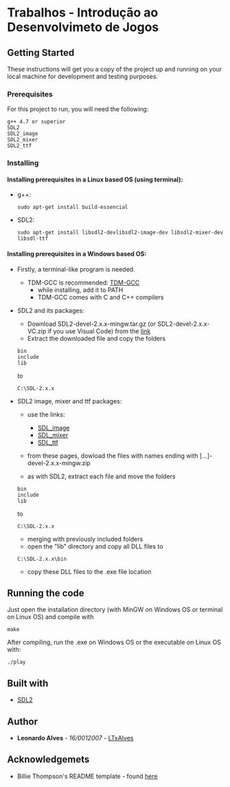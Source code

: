 # Trabalhos - Introdução ao Desenvolvimeto de Jogos

## Getting Started

These instructions will get you a copy of the project up and running on your local machine for development and testing purposes.

### Prerequisites

For this project to run, you will need the following:

```
g++ 4.7 or superior
SDL2
SDL2_image
SDL2_mixer
SDL2_ttf
```

### Installing

#### Installing prerequisites in a Linux based OS (using terminal):

* g++:
    ```
    sudo apt-get install build-essencial
    ```

* SDL2:
    ```
    sudo apt-get install libsdl2-devlibsdl2-image-dev libsdl2-mixer-dev libsdl-ttf
    ```

#### Installing prerequisites in a Windows based OS:

* Firstly, a terminal-like program is needed.
    * TDM-GCC is recommended: 
    [TDM-GCC](http://tdm-gcc.tdragon.net/download)
        * while installing, add it to PATH
        * TDM-GCC comes with C and C++ compilers

* SDL2 and its packages:
    * Download SDL2-devel-2.x.x-mingw.tar.gz (or SDL2-devel-2.x.x-VC.zip if you use Visual Code) from the [link](http://libsdl.org/download-2.0.php)
    * Extract the downloaded file and copy the folders
    ```
    bin
    include
    lib
    ```
    to
    ```
    C:\SDL-2.x.x
    ```
* SDL2 image, mixer and ttf packages:

    * use the links:
        * [SDL_image](http://www.libsdl.org/projects/SDL_image/)
        * [SDL_mixer](http://www.libsdl.org/projects/SDL_mixer/)
        * [SDL_ttf](http://www.libsdl.org/projects/SDL_ttf/)

    * from these pages, dowload the files with names ending with [...]-devel-2.x.x-mingw.zip
    * as with SDL2, extract each file and move the folders

    ```
    bin
    include
    lib
    ```
    to
    ```
    C:\SDL-2.x.x
    ```
    * merging with previously included folders
    * open the "lib" directory and copy all DLL files to
    ```
    C:\SDL-2.x.x\bin
    ```
    * copy these DLL files to the .exe file location

## Running the code

Just open the installation directory (with MinGW on Windows OS or terminal on Linux OS) and compile with
```
make
```

After compiling, run the .exe on Windows OS or the executable on Linux OS with:
```
./play
```

## Built with
* [SDL2](https://wiki.libsdl.org/)

## Author
* **Leonardo Alves** - *16/0012007* - [LTxAlves](https://github.com/LTxAlves/IDJ)

## Acknowledgemets
* Billie Thompson's README template - found [here](https://gist.github.com/PurpleBooth/109311bb0361f32d87a2#file-readme-template-md)

